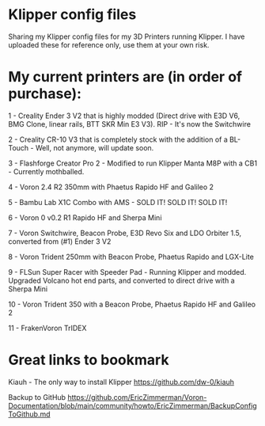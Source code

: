 # Klipper config files
Sharing my Klipper config files for my 3D Printers running Klipper.
I have uploaded these for reference only, use them at your own risk.

# My current printers are (in order of purchase):
1 - Creality Ender 3 V2 that is highly modded (Direct drive with E3D V6, BMG Clone, linear rails, BTT SKR Min E3 V3). RIP - It's now the Switchwire

2 - Creality CR-10 V3 that is completely stock with the addition of a BL-Touch - Well, not anymore, will update soon.

3 - Flashforge Creator Pro 2 - Modified to run Klipper Manta M8P with a CB1 - Currently mothballed.

4 - Voron 2.4 R2 350mm with Phaetus Rapido HF and Galileo 2

5 - Bambu Lab X1C Combo with AMS - SOLD IT! SOLD IT! SOLD IT!

6 - Voron 0 v0.2 R1 Rapido HF and Sherpa Mini

7 - Voron Switchwire, Beacon Probe, E3D Revo Six and LDO Orbiter 1.5, converted from (#1) Ender 3 V2

8 - Voron Trident 250mm with Beacon Probe, Phaetus Rapido and LGX-Lite

9 - FLSun Super Racer with Speeder Pad - Running Klipper and modded.  Upgraded Volcano hot end parts, and converted to direct drive with a Sherpa Mini

10 - Voron Trident 350 with a Beacon Probe, Phaetus Rapido HF and Galileo 2

11 - FrakenVoron TrIDEX

#  Great links to bookmark

Kiauh - The only way to install Klipper  https://github.com/dw-0/kiauh

Backup to GitHub  https://github.com/EricZimmerman/Voron-Documentation/blob/main/community/howto/EricZimmerman/BackupConfigToGithub.md
